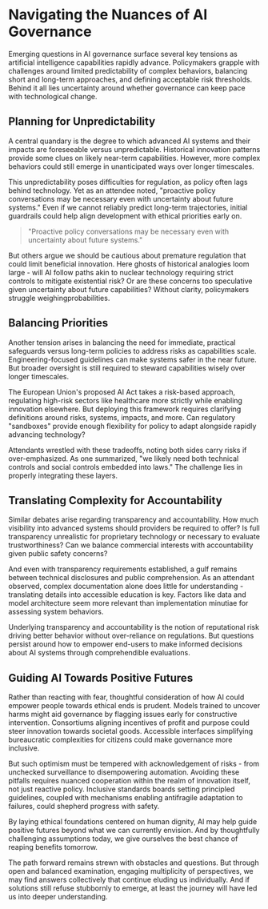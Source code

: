 

# Navigating the Nuances of AI Governance

Emerging questions in AI governance surface several key tensions as artificial intelligence capabilities rapidly advance. Policymakers grapple with challenges around limited predictability of complex behaviors, balancing short and long-term approaches, and defining acceptable risk thresholds. Behind it all lies uncertainty around whether governance can keep pace with technological change.

## Planning for Unpredictability

A central quandary is the degree to which advanced AI systems and their impacts are foreseeable versus unpredictable. Historical innovation patterns provide some clues on likely near-term capabilities. However, more complex behaviors could still emerge in unanticipated ways over longer timescales. 

This unpredictability poses difficulties for regulation, as policy often lags behind technology. Yet as an attendee noted, "proactive policy conversations may be necessary even with uncertainty about future systems." Even if we cannot reliably predict long-term trajectories, initial guardrails could help align development with ethical priorities early on.

> "Proactive policy conversations may be necessary even with uncertainty about future systems."

But others argue we should be cautious about premature regulation that could limit beneficial innovation. Here ghosts of historical analogies loom large - will AI follow paths akin to nuclear technology requiring strict controls to mitigate existential risk? Or are these concerns too speculative given uncertainty about future capabilities? Without clarity, policymakers struggle weighingprobabilities.

## Balancing Priorities 

Another tension arises in balancing the need for immediate, practical safeguards versus long-term policies to address risks as capabilities scale. Engineering-focused guidelines can make systems safer in the near future. But broader oversight is still required to steward capabilities wisely over longer timescales. 

The European Union's proposed AI Act takes a risk-based approach, regulating high-risk sectors like healthcare more strictly while enabling innovation elsewhere. But deploying this framework requires clarifying definitions around risks, systems, impacts, and more. Can regulatory "sandboxes" provide enough flexibility for policy to adapt alongside rapidly advancing technology?

Attendants wrestled with these tradeoffs, noting both sides carry risks if over-emphasized. As one summarized, "we likely need both technical controls and social controls embedded into laws." The challenge lies in properly integrating these layers.

## Translating Complexity for Accountability

Similar debates arise regarding transparency and accountability. How much visibility into advanced systems should providers be required to offer? Is full transparency unrealistic for proprietary technology or necessary to evaluate trustworthiness? Can we balance commercial interests with accountability given public safety concerns?

And even with transparency requirements established, a gulf remains between technical disclosures and public comprehension. As an attendant observed, complex documentation alone does little for understanding - translating details into accessible education is key. Factors like data and model architecture seem more relevant than implementation minutiae for assessing system behaviors. 

Underlying transparency and accountability is the notion of reputational risk driving better behavior without over-reliance on regulations. But questions persist around how to empower end-users to make informed decisions about AI systems through comprehendible evaluations.

## Guiding AI Towards Positive Futures

Rather than reacting with fear, thoughtful consideration of how AI could empower people towards ethical ends is prudent. Models trained to uncover harms might aid governance by flagging issues early for constructive intervention. Consortiums aligning incentives of profit and purpose could steer innovation towards societal goods. Accessible interfaces simplifying bureaucratic complexities for citizens could make governance more inclusive. 

But such optimism must be tempered with acknowledgement of risks - from unchecked surveillance to disempowering automation. Avoiding these pitfalls requires nuanced cooperation within the realm of innovation itself, not just reactive policy. Inclusive standards boards setting principled guidelines, coupled with mechanisms enabling antifragile adaptation to failures, could shepherd progress with safety.

By laying ethical foundations centered on human dignity, AI may help guide positive futures beyond what we can currently envision. And by thoughtfully challenging assumptions today, we give ourselves the best chance of reaping benefits tomorrow.

The path forward remains strewn with obstacles and questions. But through open and balanced examination, engaging multiplicity of perspectives, we may find answers collectively that continue eluding us individually. And if solutions still refuse stubbornly to emerge, at least the journey will have led us into deeper understanding.